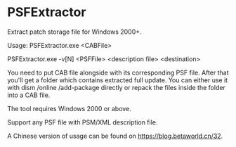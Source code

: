 # PSFExtractor
Extract patch storage file for Windows 2000+.

Usage: PSFExtractor.exe &lt;CABFile&gt;

PSFExtractor.exe -v[N] &lt;PSFFile&gt; &lt;description file&gt; &lt;destination&gt;

  You need to put CAB file alongside with its corresponding PSF file. After that you'll get a folder which contains extracted full update. You can either use it with dism /online /add-package directly or repack the files inside the folder into a CAB file.

The tool requires Windows 2000 or above.

Support any PSF file with PSM/XML description file.

A Chinese version of usage can be found on https://blog.betaworld.cn/32.
